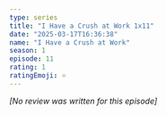 ```yaml
---
type: series
title: "I Have a Crush at Work 1x11"
date: "2025-03-17T16:36:38"
name: "I Have a Crush at Work"
season: 1
episode: 11
rating: 1
ratingEmoji: ⭐️
---
```


*[No review was written for this episode]*
